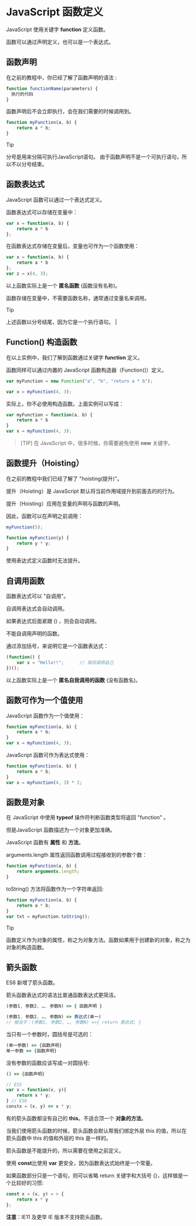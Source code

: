 # JavaScript 函数定义

JavaScript 使用关键字 **function** 定义函数。

函数可以通过声明定义，也可以是一个表达式。

## 函数声明

在之前的教程中，你已经了解了函数声明的语法 :

```javascript
function functionName(parameters) {
  执行的代码
}
```

函数声明后不会立即执行，会在我们需要的时候调用到。

<!--sec data-title="实例" data-filename="js_function_return" ces-->
```javascript
function myFunction(a, b) {
    return a * b;
}
```
<!--endsec-->

> [!TIP]
> 分号是用来分隔可执行JavaScript语句。
> 由于函数声明不是一个可执行语句，所以不以分号结束。

## 函数表达式

JavaScript 函数可以通过一个表达式定义。

函数表达式可以存储在变量中：

<!--sec data-title="实例" data-filename="js_function_expression" ces-->
```javascript
var x = function(a, b) {
    return a * b
};
```
<!--endsec-->

在函数表达式存储在变量后，变量也可作为一个函数使用：

<!--sec data-title="实例" data-filename="js_function_expression_variable" ces-->
```javascript
var x = function(a, b) {
    return a * b
};
var z = x(4, 3);
```
<!--endsec-->

以上函数实际上是一个 **匿名函数** (函数没有名称)。

函数存储在变量中，不需要函数名称，通常通过变量名来调用。

> [!TIP]
> 上述函数以分号结尾，因为它是一个执行语句。 |

## Function() 构造函数

在以上实例中，我们了解到函数通过关键字 **function** 定义。

函数同样可以通过内置的 JavaScript 函数构造器（Function()）定义。

<!--sec data-title="实例" data-filename="js_function_constructor" ces-->
```javascript
var myFunction = new Function("a", "b", "return a * b");

var x = myFunction(4, 3);
```
<!--endsec-->

实际上，你不必使用构造函数。上面实例可以写成：

<!--sec data-title="实例" data-filename="js_function_constructor2" ces-->
```javascript
var myFunction = function(a, b) {
    return a * b
}
var x = myFunction(4, 3);
```
<!--endsec-->

> [TIP]
> 在 JavaScript 中，很多时候，你需要避免使用 **new** 关键字。

## 函数提升（Hoisting）

在之前的教程中我们已经了解了 "hoisting(提升)"。

提升（Hoisting）是 JavaScript 默认将当前作用域提升到前面去的的行为。

提升（Hoisting）应用在变量的声明与函数的声明。

因此，函数可以在声明之前调用：

```javascript
myFunction(5);

function myFunction(y) {
    return y * y;
}

```

使用表达式定义函数时无法提升。

## 自调用函数

函数表达式可以 "自调用"。

自调用表达式会自动调用。

如果表达式后面紧跟 () ，则会自动调用。

不能自调用声明的函数。

通过添加括号，来说明它是一个函数表达式：

<!--sec data-title="实例" data-filename="js_function_expression_self" ces-->
```javascript
(function() {
    var x = "Hello!!";      // 我将调用自己
})();
```
<!--endsec-->

以上函数实际上是一个 **匿名自我调用的函数** (没有函数名)。

## 函数可作为一个值使用

JavaScript 函数作为一个值使用：

<!--sec data-title="实例" data-filename="js_function_value" ces-->
```javascript
function myFunction(a, b) {
    return a * b;
}
var x = myFunction(4, 3);
```
<!--endsec-->

JavaScript 函数可作为表达式使用：

<!--sec data-title="实例" data-filename="js_function_value2" ces-->
```javascript
function myFunction(a, b) {
    return a * b;
}
var x = myFunction(4, 3) * 2;
```
<!--endsec-->

## 函数是对象

在 JavaScript 中使用 **typeof** 操作符判断函数类型将返回 "function" 。

但是JavaScript 函数描述为一个对象更加准确。

JavaScript 函数有 **属性** 和 **方法**。

arguments.length 属性返回函数调用过程接收到的参数个数：

<!--sec data-title="实例" data-filename="js_function_length" ces-->
```javascript
function myFunction(a, b) {
    return arguments.length;
}
```
<!--endsec-->

toString() 方法将函数作为一个字符串返回:

<!--sec data-title="实例" data-filename="js_function_tostring" ces-->
```javascript
function myFunction(a, b) {
    return a * b;
}
var txt = myFunction.toString();
```
<!--endsec-->

> [!TIP]
> 函数定义作为对象的属性，称之为对象方法。函数如果用于创建新的对象，称之为对象的构造函数。

## 箭头函数

ES6 新增了箭头函数。

箭头函数表达式的语法比普通函数表达式更简洁。

```javascript
(参数1, 参数2, …, 参数N) => { 函数声明 }

(参数1, 参数2, …, 参数N) => 表达式(单一)
// 相当于：(参数1, 参数2, …, 参数N) =>{ return 表达式; }
```

当只有一个参数时，圆括号是可选的：

```javascript
(单一参数) => {函数声明}
单一参数 => {函数声明}
```

没有参数的函数应该写成一对圆括号:

```javascript
() => {函数声明}
```

<!--sec data-title="实例" data-filename="js_es6_arrow" ces-->
```javascript
// ES5
var x = function(x, y){
    return x * y;
} // ES6
constx = (x, y) => x * y;
```
<!--endsec-->

有的箭头函数都没有自己的 **this**。不适合顶一个 **对象的方法**。

当我们使用箭头函数的时候，箭头函数会默认帮我们绑定外层 this 的值，所以在箭头函数中 this 的值和外层的 this 是一样的。

箭头函数是不能提升的，所以需要在使用之前定义。

使用 **const**比使用 **var** 更安全，因为函数表达式始终是一个常量。

如果函数部分只是一个语句，则可以省略 return 关键字和大括号 {}，这样做是一个比较好的习惯:

<!--sec data-title="实例" data-filename="js_es6_arrow_safe" ces-->
```javascript
const x = (x, y) = > {
    return x * y
};
```
<!--endsec-->

**注意**：IE11 及更早 IE 版本不支持箭头函数。

